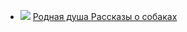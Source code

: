 * ![](/books/adv_animal/Мария%20Семенова/Родная%20душа%20Рассказы%20о%20собаках.jpg) [Родная душа Рассказы о собаках](/books/adv_animal/Мария%20Семенова/Родная%20душа%20Рассказы%20о%20собаках)